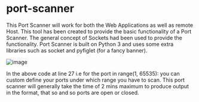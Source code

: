 # port-scanner

This Port Scanner will work for both the Web Applications as well as remote Host. This tool has been created to provide the basic functionality of a Port Scanner. The general concept of Sockets had been used to provide the functionality. Port Scanner is built on Python 3 and uses some extra libraries such as socket and pyfiglet (for a fancy banner).

![image](https://user-images.githubusercontent.com/58857663/136020660-9f739451-94cc-4da1-88c3-8426e90cb441.png)

 In the above code at line 27 i.e for the port in range(1, 65535): you can custom define your ports under which range you have to scan. This port scanner will generally take the time of 2 mins maximum to produce output in the format, that so and so ports are open or closed.
